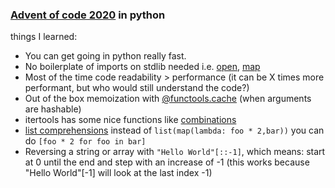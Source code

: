 ### [Advent of code 2020](https://adventofcode.com/2020) in python

things I learned:

 - You can get going in python really fast.
 - No boilerplate of imports on stdlib needed i.e. [open](https://docs.python.org/3/library/functions.html#open), [map](https://docs.python.org/3/library/functions.html#map)
 - Most of the time code readability > performance (it can be X times more performant, but who would still understand the code?)
 - Out of the box memoization with [@functools.cache](https://docs.python.org/3/library/functools.html#functools.cache) (when arguments are hashable) 
 - itertools has some nice functions like [combinations](https://docs.python.org/3/library/itertools.html#itertools.combinations)
 - [list comprehensions](https://docs.python.org/3/tutorial/datastructures.html#list-comprehensions) instead of `list(map(lambda: foo * 2,bar))` you can do `[foo * 2 for foo in bar]`
 - Reversing a string or array with `"Hello World"[::-1]`, which means: start at 0 until the end and step with an increase of -1 (this works because "Hello World"[-1] will look at the last index -1)
